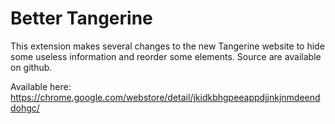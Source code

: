 # Better Tangerine

This extension makes several changes to the new Tangerine website to hide some useless information and reorder some elements. Source are available on github.

Available here: https://chrome.google.com/webstore/detail/jkidkbhgpeeappdjjnkjnmdeenddohgc/
